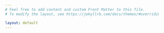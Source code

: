 ```yaml
---
# Feel free to add content and custom Front Matter to this file.
# To modify the layout, see https://jekyllrb.com/docs/themes/#overriding-theme-defaults

layout: default
---
```

<div id="mirador"></div>


<script>
var getvars = [];
window.location.href.replace(/[?&]+([^=&]+)=([^&]*)/gi, function(a, name, value) {
    getvars[name] = value;
});

const config = {
    id: 'mirador'
}


if (typeof getvars['manifest'] !== 'undefined') {

    const vault = new IIIFVault.Vault();
    vault.loadManifest(getvars['manifest']).then(async (manifest) => {


            switch (manifest['type']) {
                case 'Manifest':
                    if (typeof getvars['view'] !== 'undefined') {
                        config['windows'] = [{
                            manifestId: getvars['manifest'],
                            view: getvars['view']
                        }];
                    } else if (typeof getvars['canvas'] !== 'undefined') {
                        config['windows'] = [{
                            manifestId: getvars['manifest'],
                            'canvasIndex': getvars['canvas']
                        }];
                    } else {
                        config['windows'] = [{
                            manifestId: getvars['manifest']
                        }];
                    }
                    break;
                case 'Collection':
                    if (typeof getvars['catalog'] !== 'undefined') {
			
			if(getvars['catalog'] == 'true') { getvars['catalog'] = 1; }
			var catalog_window_array = getvars['catalog'].split(',');

                        config['windows'] = [];
                        config['catalog'] = [];
                        
                        catalog_window_array.forEach((index) => {
                           var url = manifest.items[index].id;
                           config['windows'].push({
                               "manifestId": url
                           });
                        }); 
                        
                        manifest.items.forEach((item) => {
                            config['catalog'].push({
                                "manifestId": item.id
                            });
                        });                       

                    } else {
                        config['windows'] = [{
                            manifestId: getvars['manifest']
                        }];
                    }

                    break;
            }


        })
        .then((data) => {
            Mirador.viewer(config);
        });



} else {
    Mirador.viewer(config);
}

</script>




